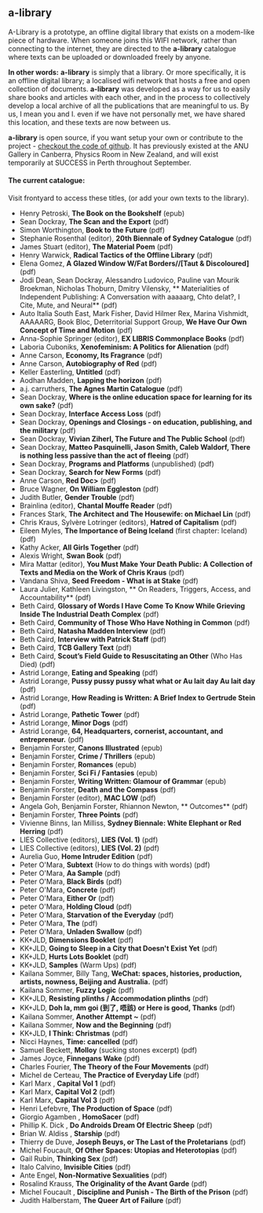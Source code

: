 ---
---

## a-library

A-Library is a prototype, an offline digital library that exists on a modem-like piece of hardware. When someone joins this WIFI network, rather than connecting to the internet, they are directed to the **a-library** catalogue where texts can be uploaded or downloaded freely by anyone.



**In other words:**
**a-library** is simply that a library. Or more specifically, it is an offline digital library; a localised wifi network that hosts a free and open collection of documents. **a-library** was developed as a way for us to easily share books and articles with each other, and in the process to collectively develop a local archive of all the publications that are meaningful to us. By us, I mean you and I. even if we have not personally met, we have shared this location, and these texts are now between us.

**a-library** is open source, if you want setup your own or contribute to the project - [checkout the code of github](https://github.com/e-e-e/a-library). It has previously existed at the ANU Gallery in Canberra, Physics Room in New Zealand, and will exist temporarily at SUCCESS in Perth throughout September.

#### The current catalogue:

Visit frontyard to access these titles, (or add your own texts to the library).

- Henry Petroski, **The Book on the Bookshelf** (epub)
- Sean Dockray, **The Scan and the Export** (pdf)
- Simon Worthington, **Book to the Future** (pdf)
- Stephanie Rosenthal (editor), **20th Biennale of Sydney Catalogue** (pdf)
- James Stuart (editor), **The Material Poem** (pdf)
- Henry Warwick, **Radical Tactics of the Offline Library** (pdf)
- Elena Gomez, **A Glazed Window W/Fat Borders//\[Taut & Discoloured\]** (pdf)
- Jodi Dean, Sean Dockray, Alessandro Ludovico, Pauline van Mourik Broekman, Nicholas Thoburn, Dmitry Vilensky, ** Materialities of Independent Publishing: A Conversation with aaaaarg, Chto delat?, I Cite, Mute, and Neural** (pdf)
- Auto Italia South East, Mark Fisher, David Hilmer Rex, Marina Vishmidt, AAAAARG, Book Bloc, Deterritorial Support Group, **We Have Our Own Concept of Time and Motion** (pdf)
- Anna-Sophie Springer (editor), **EX LIBRIS Commonplace Books** (pdf)
- Laboria Cuboniks, **Xenofeminism: A Politics for Alienation** (pdf)
- Anne Carson, **Economy, Its Fragrance** (pdf)
- Anne Carson, **Autobiography of Red** (pdf)
- Keller Easterling, **Untitled** (pdf)
- Aodhan Madden, **Lapping the horizon** (pdf)
- a.j. carruthers, **The Agnes Martin Catalogue** (pdf)
- Sean Dockray, **Where is the online education space for learning for its own sake?** (pdf)
- Sean Dockray, **Interface Access Loss** (pdf)
- Sean Dockray, **Openings and Closings - on education, publishing, and the military** (pdf)
- Sean Dockray, **Vivian Ziherl, The Future and The Public School** (pdf)
- Sean Dockray, **Matteo Pasquinelli, Jason Smith, Caleb Waldorf, There is nothing less passive than the act of fleeing** (pdf)
- Sean Dockray, **Programs and Platforms** (unpublished) (pdf)
- Sean Dockray, **Search for New Forms** (pdf)
- Anne Carson, **Red Doc>** (pdf)
- Bruce Wagner, **On William Eggleston** (pdf)
- Judith Butler, **Gender Trouble** (pdf)
- Brainlina (editor), **Chantal Mouffe Reader** (pdf)
- Frances Stark, **The Architect and The Housewife: on Michael Lin** (pdf)
- Chris Kraus, Sylvère Lotringer (editors), **Hatred of Capitalism** (pdf)
- Eileen Myles, **The Importance of Being Iceland** (first chapter: Iceland) (pdf)
- Kathy Acker, **All Girls Together** (pdf)
- Alexis Wright, **Swan Book** (pdf)
- Mira Mattar (editor), **You Must Make Your Death Public: A Collection of Texts and Media on the Work of Chris Kraus** (pdf)
- Vandana Shiva, **Seed Freedom - What is at Stake** (pdf)
- Laura Julier, Kathleen Livingston, ** On Readers, Triggers, Access, and Accountability** (pdf)
- Beth Caird, **Glossary of Words I Have Come To Know While Grieving Inside The Industrial Death Complex** (pdf)
- Beth Caird, **Community of Those Who Have Nothing in Common** (pdf)
- Beth Caird, **Natasha Madden Interview** (pdf)
- Beth Caird, **Interview with Patrick Staff** (pdf)
- Beth Caird, **TCB Gallery Text** (pdf)
- Beth Caird, **Scout’s Field Guide to Resuscitating an Other** (Who Has Died) (pdf)
- Astrid Lorange, **Eating and Speaking** (pdf)
- Astrid Lorange, **Pussy pussy pussy what what or Au lait day Au lait day** (pdf)
- Astrid Lorange, **How Reading is Written: A Brief Index to Gertrude Stein** (pdf)
- Astrid Lorange, **Pathetic Tower** (pdf)
- Astrid Lorange, **Minor Dogs** (pdf)
- Astrid Lorange, **64, Headquarters, cornerist, accountant, and entrepreneur.** (pdf)
- Benjamin Forster, **Canons Illustrated** (epub)
- Benjamin Forster, **Crime / Thrillers** (epub)
- Benjamin Forster, **Romances** (epub)
- Benjamin Forster, **Sci Fi / Fantasies** (epub)
- Benjamin Forster, **Writing Written: Glamour of Grammar** (epub)
- Benjamin Forster, **Death and the Compass** (pdf)
- Benjamin Forster (editor), **MAC LOW** (pdf)
- Angela Goh, Benjamin Forster, Rhiannon Newton, ** Outcomes** (pdf)
- Benjamin Forster, **Three Points** (pdf)
- Vivienne Binns, Ian Milliss, **Sydney Biennale: White Elephant or Red Herring** (pdf)
- LIES Collective (editors), **LIES (Vol. 1)** (pdf)
- LIES Collective (editors), **LIES (Vol. 2)** (pdf)
- Aurelia Guo, **Home Intruder Edition** (pdf)
- Peter O'Mara, **Subtext** (How to do things with words) (pdf)
- Peter O'Mara, **Aa Sample** (pdf)
- Peter O'Mara, **Black Birds** (pdf)
- Peter O'Mara, **Concrete** (pdf)
- Peter O'Mara, **Either Or** (pdf)
- peter O'Mara, **Holding Cloud** (pdf)
- Peter O'Mara, **Starvation of the Everyday** (pdf)
- Peter O'Mara, **The** (pdf)
- Peter O'Mara, **Unladen Swallow** (pdf)
- KK+JLD, **Dimensions Booklet** (pdf)
- KK+JLD, **Going to Sleep in a City that Doesn't Exist Yet** (pdf)
- KK+JLD, **Hurts Lots Booklet** (pdf)
- KK+JLD, **Samples** (Warm Ups) (pdf)
- Kailana Sommer, Billy Tang, **WeChat: spaces, histories, production, artists, nowness, Beijing and Australia.** (pdf)
- Kailana Sommer, **Fuzzy Logic** (pdf)
- KK+JLD, **Resisting plinths / Accommodation plinths** (pdf)
- KK+JLD, **Doh la, mm goi (到了, 唔該) or Here is good, Thanks** (pdf)
- Kailana Sommer, **Another Attempt ~** (pdf)
- Kailana Sommer, **Now and the Beginning** (pdf)
- KK+JLD, **I Think: Christmas** (pdf)
- Nicci Haynes, **Time: cancelled** (pdf)
- Samuel Beckett, **Molloy** (sucking stones excerpt) (pdf)
- James Joyce, **Finnegans Wake** (pdf)
- Charles Fourier, **The Theory of the Four Movements** (pdf)
- Michel de Certeau, **The Practice of Everyday Life** (pdf)
- Karl Marx , **Capital Vol 1** (pdf)
- Karl Marx, **Capital Vol 2** (pdf)
- Karl Marx, **Capital Vol 3** (pdf)
- Henri Lefebvre, **The Production of Space** (pdf)
- Giorgio Agamben , **HomoSacer** (pdf)
- Phillip K. Dick , **Do Androids Dream Of Electric Sheep** (pdf)
- Brian W. Aldiss , **Starship** (pdf)
- Thierry de Duve, **Joseph Beuys, or The Last of the Proletarians** (pdf)
- Michel Foucault, **Of Other Spaces: Utopias and Heterotopias** (pdf)
- Gail Rubin, **Thinking Sex** (pdf)
- Italo Calvino, **Invisible Cities** (pdf)
- Ante Engel, **Non-Normative Sexualities** (pdf)
- Rosalind Krauss, **The Originality of the Avant Garde** (pdf)
- Michel Foucault , **Discipline and Punish - The Birth of the Prison** (pdf)
- Judith Halberstam, **The Queer Art of Failure** (pdf)




